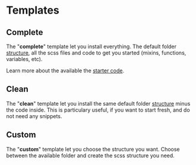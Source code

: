 # Templates

## Complete

The "**complete**" template let you install everything. The default folder [structure](#structure), all the scss files and code to get you started (mixins, functions, variables, etc). 

Learn more about the available the [starter code](/code/).

## Clean

The "**clean**" template let you install the same default folder [structure](#structure) minus the code inside. This is particulary useful, if you want to start fresh, and do not need any snippets.

## Custom

The "**custom**" template let you choose the structure you want. Choose between the available folder and create the scss structure you need.